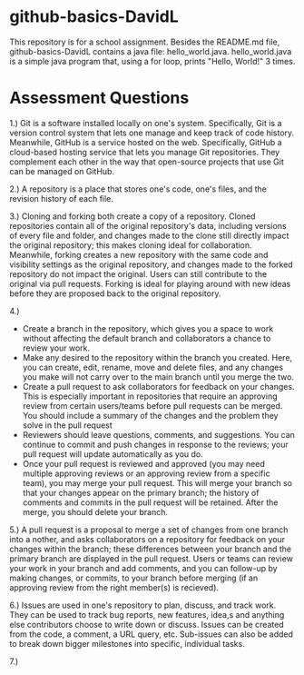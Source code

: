 # github-basics-DavidL
This repository is for a school assignment. Besides the README.md file, github-basics-DavidL contains a java file: hello_world.java.
hello_world.java is a simple java program that, using a for loop, prints "Hello, World!" 3 times.

# Assessment Questions
1.) Git is a software installed locally on one's system. Specifically, Git is a version control system that lets one manage and keep track of code history. Meanwhile, GitHub is a service hosted on the web. Specifically, GitHub a cloud-based hosting service that lets you manage Git repositories. They complement each other in the way that open-source projects that use Git can be managed on GitHub.

2.) A repository is a place that stores one's code, one's files, and the revision history of each file.

3.) Cloning and forking both create a copy of a repository. Cloned repositories contain all of the original repository's data, including versions of every file and folder, and changes made to the clone still directly impact the original repository; this makes cloning ideal for collaboration. Meanwhile, forking creates a new repository with the same code and visibility settings as the original repository, and changes made to the forked repository do not impact the original. Users can still contribute to the original via pull requests. Forking is ideal for playing around with new ideas before they are proposed back to the original repository.

4.)
- Create a branch in the repository, which gives you a space to work without affecting the default branch and collaborators a chance to review your work.
- Make any desired to the repository within the branch you created. Here, you can create, edit, rename, move and delete files, and any changes you make will not carry over to the main branch until you merge the two.
- Create a pull request to ask collaborators for feedback on your changes. This is especially important in repositories that require an approving review from certain users/teams before pull requests can be merged. You should include a summary of the changes and the problem they solve in the pull request
- Reviewers should leave questions, comments, and suggestions. You can continue to commit and push changes in response to the reviews; your pull request will update automatically as you do.
- Once your pull request is reviewed and approved (you may need multiple approving reviews or an approving review from a specific team), you may merge your pull request. This will merge your branch so that your changes appear on the primary branch; the history of comments and commits in the pull request will be retained. After the merge, you should delete your branch.

5.) A pull request is a proposal to merge a set of changes from one branch into a nother, and asks collaborators on a repository for feedback on your changes within the branch; these differences between your branch and the primary branch are displayed in the pull request. Users or teams can review your work in your branch and add comments, and you can follow-up by making changes, or commits, to your branch before merging (if an approving review from the right member(s) is recieved).

6.) Issues are used in one's repository to plan, discuss, and track work. They can be used to track bug reports, new features, idea,s and anything else contributors choose to write down or discuss. Issues can be created from the code, a comment, a URL query, etc. Sub-issues can also be added to break down bigger milestones into specific, individual tasks.

7.) 
